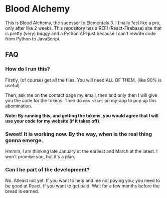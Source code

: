 # Blood Alchemy
This is Blood Alchemy, the sucessor to Elementals 3. I finally feel like a pro, only after like 2 weeks. This repository has a REFI (React-Firebase) site that is pretty (very) buggy and a Python API just because I can't rewrite code from Python to JavaScript.

## FAQ

### How do I run this?
Firstly, (of course) get all the files. You will need ALL OF THEM. (like 90% is useful)

Then, ask me on the contact page my email, then and only then I will give you the code for the tokens. Then do `npm start` on my-app to pop up this abomination.

**Note: By running this, and getting the tokens, you would agree that I will use your code for my website (if it takes off).**

### Sweet! It is working now. By the way, when is the real thing gonna emerge.
Hmmm, I am thinking late January at the earliest and March at the latest. I won't promise you, but it's a plan.

### Can I be part of the development?
No. Atleast not yet. If you want to help and me not paying you; you need to be good at React. If you want to get paid. Wait for a few months before the bread is earned.
